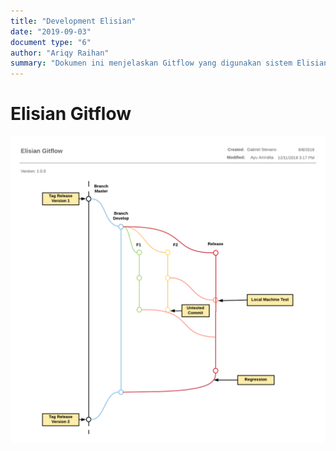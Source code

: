 ```yaml
---
title: "Development Elisian"
date: "2019-09-03"
document type: "6"
author: "Ariqy Raihan"
summary: "Dokumen ini menjelaskan Gitflow yang digunakan sistem Elisian"
---
```


# Elisian Gitflow

![Gitflow](./images/elisian-gitflow.png)